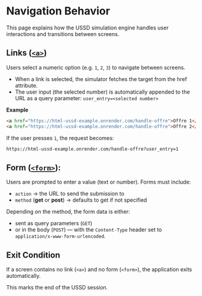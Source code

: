 # Navigation Behavior

This page explains how the USSD simulation engine handles user interactions and transitions between screens.

## Links ([`<a>`](./tags/a-tag))

Users select a numeric option (e.g. `1`, `2`, `3`) to navigate between screens.

- When a link is selected, the simulator fetches the target from the href attribute.
- The user input (the selected number) is automatically appended to the URL as a query parameter:
  `user_entry=<selected number>`

**Example**

```html
<a href="https://html-ussd-example.onrender.com/handle-offre">Offre 1</a>
<a href="https://html-ussd-example.onrender.com/handle-offre">Offre 2</a>
```

If the user presses `1`, the request becomes:

```bash
https://html-ussd-example.onrender.com/handle-offre?user_entry=1
```

## Form ([`<form>`](./tags/form-tag)):

Users are prompted to enter a value (text or number). Forms must include:

- `action` → the URL to send the submission to
- `method` (**get** or **post**) → defaults to get if not specified

Depending on the method, the form data is either:

- sent as query parameters (`GET`)
- or in the body (`POST`) — with the `Content-Type` header set to `application/x-www-form-urlencoded`.

## Exit Condition

If a screen contains no link (`<a>`) and no form (`<form>`), the application exits automatically.

This marks the end of the USSD session.
